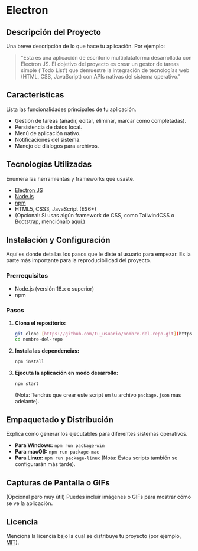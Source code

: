 # Electron

## Descripción del Proyecto

Una breve descripción de lo que hace tu aplicación. Por ejemplo:
> "Esta es una aplicación de escritorio multiplataforma desarrollada con Electron JS. El objetivo del proyecto es crear un gestor de tareas simple ('Todo List') que demuestre la integración de tecnologías web (HTML, CSS, JavaScript) con APIs nativas del sistema operativo."

## Características

Lista las funcionalidades principales de tu aplicación.
* Gestión de tareas (añadir, editar, eliminar, marcar como completadas).
* Persistencia de datos local.
* Menú de aplicación nativo.
* Notificaciones del sistema.
* Manejo de diálogos para archivos.

## Tecnologías Utilizadas

Enumera las herramientas y frameworks que usaste.
* [Electron JS](https://www.electronjs.org/)
* [Node.js](https://nodejs.org/)
* [npm](https://www.npmjs.com/)
* HTML5, CSS3, JavaScript (ES6+)
* (Opcional: Si usas algún framework de CSS, como TailwindCSS o Bootstrap, menciónalo aquí.)

## Instalación y Configuración

Aquí es donde detallas los pasos que le diste al usuario para empezar. Es la parte más importante para la reproducibilidad del proyecto.

### Prerrequisitos
* Node.js (versión 18.x o superior)
* npm

### Pasos
1.  **Clona el repositorio:**
    ```bash
    git clone [https://github.com/tu_usuario/nombre-del-repo.git](https://github.com/tu_usuario/nombre-del-repo.git)
    cd nombre-del-repo
    ```
2.  **Instala las dependencias:**
    ```bash
    npm install
    ```
3.  **Ejecuta la aplicación en modo desarrollo:**
    ```bash
    npm start
    ```
    (Nota: Tendrás que crear este script en tu archivo `package.json` más adelante).

## Empaquetado y Distribución

Explica cómo generar los ejecutables para diferentes sistemas operativos.
* **Para Windows:** `npm run package-win`
* **Para macOS:** `npm run package-mac`
* **Para Linux:** `npm run package-linux`
    (Nota: Estos scripts también se configurarán más tarde).

## Capturas de Pantalla o GIFs

(Opcional pero muy útil) Puedes incluir imágenes o GIFs para mostrar cómo se ve la aplicación.

## Licencia

Menciona la licencia bajo la cual se distribuye tu proyecto (por ejemplo, [MIT](https://opensource.org/licenses/MIT)).